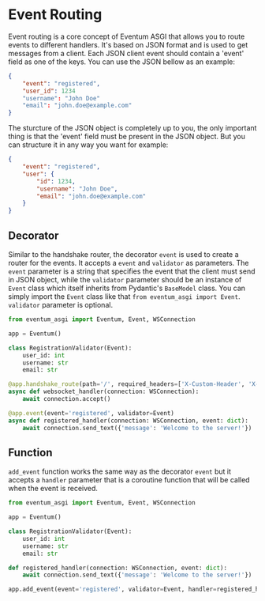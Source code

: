 # Event Routing

Event routing is a core concept of Eventum ASGI that allows you to route events to different handlers. It's based on JSON format and is used to get messages from a client. Each JSON client event should contain a 'event' field as one of the keys. You can use the JSON bellow as an example:

```json
{
    "event": "registered",
    "user_id": 1234
    "username": "John Doe"
    "email": "john.doe@example.com"
}
```

The sturcture of the JSON object is completely up to you, the only important thing is that the 'event' field must be present in the JSON object. But you can structure it in any way you want for example:

```json
{
    "event": "registered",
    "user": {
        "id": 1234,
        "username": "John Doe",
        "email": "john.doe@example.com"
    }
}
```

## Decorator

Similar to the handshake router, the decorator `event` is used to create a router for the events. It accepts a `event` and `validator` as parameters. The `event` parameter is a string that specifies the event that the client must send in JSON object, while the `validator` parameter should be an instance of `Event` class which itself inherits from Pydantic's `BaseModel` class. You can simply import the `Event` class like that `from eventum_asgi import Event`. `validator` parameter is optional.

```python
from eventum_asgi import Eventum, Event, WSConnection

app = Eventum()

class RegistrationValidator(Event):
    user_id: int
    username: str
    email: str

@app.handshake_route(path='/', required_headers=['X-Custom-Header', 'X-Another-Header'])
async def websocket_handler(connection: WSConnection):
    await connection.accept()

@app.event(event='registered', validator=Event)
async def registered_handler(connection: WSConnection, event: dict):
    await connection.send_text({'message': 'Welcome to the server!'})
```

## Function

`add_event` function works the same way as the decorator `event` but it accepts a `handler` parameter that is a coroutine function that will be called when the event is received.

```python
from eventum_asgi import Eventum, Event, WSConnection

app = Eventum()

class RegistrationValidator(Event):
    user_id: int
    username: str
    email: str

def registered_handler(connection: WSConnection, event: dict):
    await connection.send_text({'message': 'Welcome to the server!'})

app.add_event(event='registered', validator=Event, handler=registered_handler)
```